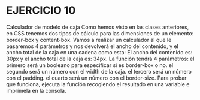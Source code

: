 # EJERCICIO 10
Calculador de modelo de caja
Como hemos visto en las clases anteriores, en CSS tenemos dos tipos de cálculo para las dimensiones de un elemento: border-box y content-box. Vamos a realizar un calculador al que le pasaremos 4 parámetros y nos devolverá el ancho del contenido, y el ancho total de la caja en una cadena como esta: El ancho del contenido es: 30px y el ancho total de la caja es: 34px.
La función tendrá 4 parámetros:
el primero será un booleano para especificar si es border-box o no.
el segundo será un número con el width de la caja.
el tercero será un número con el padding.
el cuarto será un número con el border-size.
Para probar que funciona, ejecuta la función recogiendo el resultado en una variable e imprímela en la consola.